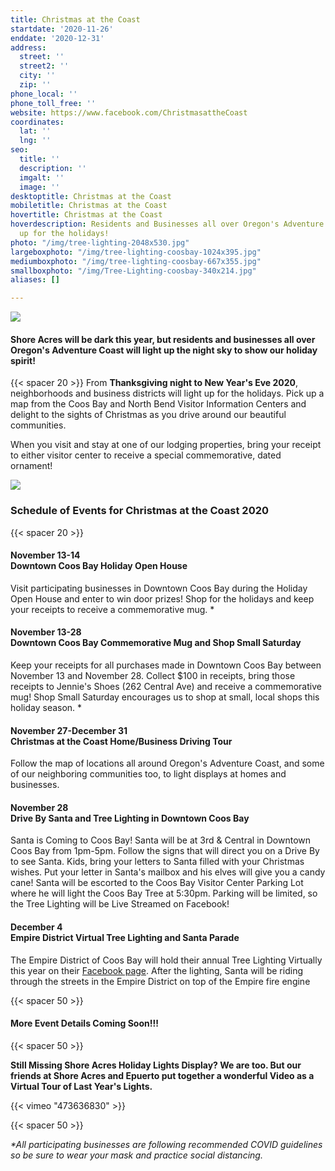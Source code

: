 ```yaml
---
title: Christmas at the Coast
startdate: '2020-11-26'
enddate: '2020-12-31'
address:
  street: ''
  street2: ''
  city: ''
  zip: ''
phone_local: ''
phone_toll_free: ''
website: https://www.facebook.com/ChristmasattheCoast
coordinates:
  lat: ''
  lng: ''
seo:
  title: ''
  description: ''
  imgalt: ''
  image: ''
desktoptitle: Christmas at the Coast
mobiletitle: Christmas at the Coast
hovertitle: Christmas at the Coast
hoverdescription: Residents and Businesses all over Oregon's Adventure Coast are lighting
  up for the holidays!
photo: "/img/tree-lighting-2048x530.jpg"
largeboxphoto: "/img/tree-lighting-coosbay-1024x395.jpg"
mediumboxphoto: "/img/tree-lighting-coosbay-667x355.jpg"
smallboxphoto: "/img/Tree-Lighting-coosbay-340x214.jpg"
aliases: []

---
```

![](/img/catc-form-header-695x322-v02-1.jpg)

#### Shore Acres will be dark this year, but residents and businesses all over Oregon's Adventure Coast will light up the night sky to show our holiday spirit!

{{< spacer 20 >}}
From **Thanksgiving night to New Year's Eve 2020**, neighborhoods and business districts will light up for the holidays. Pick up a map from the Coos Bay and North Bend Visitor Information Centers and delight to the sights of Christmas as you drive around our beautiful communities.

When you visit and stay at one of our lodging properties, bring your receipt to either visitor center to receive a special commemorative, dated ornament!

![](/img/catc-banner-10-20.jpg)

### Schedule of Events for Christmas at the Coast 2020

{{< spacer 20 >}}

#### November 13-14<br>Downtown Coos Bay Holiday Open House

Visit participating businesses in Downtown Coos Bay during the Holiday Open House and enter to win door prizes! Shop for the holidays and keep your receipts to receive a commemorative mug. *

#### November 13-28<br>Downtown Coos Bay Commemorative Mug and Shop Small Saturday

Keep your receipts for all purchases made in Downtown Coos Bay between November 13 and November 28. Collect $100 in receipts, bring those receipts to Jennie's Shoes (262 Central Ave) and receive a commemorative mug! Shop Small Saturday encourages us to shop at small, local shops this holiday season. *

#### November 27-December 31<br>Christmas at the Coast Home/Business Driving Tour

Follow the map of locations all around Oregon's Adventure Coast, and some of our neighboring communities too, to light displays at homes and businesses.

#### November 28<br>Drive By Santa and Tree Lighting in Downtown Coos Bay

Santa is Coming to Coos Bay! Santa will be at 3rd & Central in Downtown Coos Bay from 1pm-5pm. Follow the signs that will direct you on a Drive By to see Santa. Kids, bring your letters to Santa filled with your Christmas wishes. Put your letter in Santa's mailbox and his elves will give you a candy cane! Santa will be escorted to the Coos Bay Visitor Center Parking Lot where he will light the Coos Bay Tree at 5:30pm. Parking will be limited, so the Tree Lighting will be Live Streamed on Facebook!

#### December 4<br>Empire District Virtual Tree Lighting and Santa Parade

The Empire District of Coos Bay will hold their annual Tree Lighting Virtually this year on their [Facebook page](https://www.facebook.com/Community-Coalition-of-Empire-CCE-110984147408194). After the lighting, Santa will be riding through the streets in the Empire District on top of the Empire fire engine

{{< spacer 50 >}}

#### More Event Details Coming Soon!!!

{{< spacer 50 >}}

**Still Missing Shore Acres Holiday Lights Display? We are too. But our friends at Shore Acres and Epuerto put together a wonderful Video as a Virtual Tour of Last Year's Lights.**

{{< vimeo "473636830" >}}

{{< spacer 50 >}}

_*All participating businesses are following recommended COVID guidelines so be sure to wear your mask and practice social distancing._